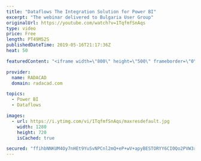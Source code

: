 ```yaml
---
title: "Dataflows The Integration Solution for Power BI"
excerpt: "The webinar delivered to Bulgaria User Group"
originalUrl: https://youtube.com/watch?v=1TqfmfSnAqs
type: video
price: Free
length: PT49M52S
publishedDateTime: 2019-05-16T21:17:36Z
heat: 50

featuredContent: "<iframe width=\"800\" height=\"500\" frameborder=\"0\" src=\"https://www.youtube.com/embed/1TqfmfSnAqs\" allow=\"accelerometer; autoplay; encrypted-media; gyroscope; picture-in-picture\" allowfullscreen></iframe>"

provider:
  name: RADACAD
  domain: radacad.com

topics:
  - Power BI
  - Dataflows

images:
  - url: https://i.ytimg.com/vi/1TqfmfSnAqs/maxresdefault.jpg
    width: 1280
    height: 720
    isCached: true

secured: "ffihbNNKUM4Oy7nHEt9YuSvNPCnl2mQ+eP+wV+apyBESTORYY6CI0Qo2PVW3raIASyjtfvz1ywZY3vvvivyHLxMAOGZvhhEmSbyu6zb0Xl7Zl/o+Bu8g9HTZi1m6nXI55eFOL3L3MkEvx8Np167aQ+WjcVildYTYuu56U4/QAZnpFjSVtf4/CGh1np5jGPHXGqu+Ap2oPytatjGTDJiyUulW27zV2snavri3XSFjmP1OtF2ZPND/uhR92AFbIf2XciJWaxuzIQXhXg8AHMOdXU2gpX0xpzDSwVuKHLNbkaVa5PJAodOEPvgOojrlA5V7l9zmeBI91ypTwZO95IUyoMA4dV1C2Av4tnyDe5aosJyz8G0xzMablO3cL8Yugf9mvEoOnRPj9obzRgXi9F8xO6WEbLjZy2RMEFYuv+7RAY8=;86MEHIH5ubApDMtEIislHg=="
---
```


